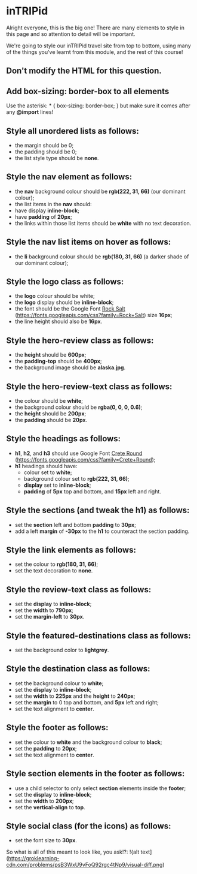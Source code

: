 # inTRIPid
Alright everyone, this is the big one! There are many elements to style in this page and so attention to detail will be important.

We're going to style our inTRIPid travel site from top to bottom, using many of the things you've learnt from this module, and the rest of this course!

## Don't modify the HTML for this question.
## Add box-sizing: border-box to all elements
Use the asterisk: * { box-sizing: border-box; } but make sure it comes after any **@import** lines!

## Style all unordered lists as follows:
* the margin should be 0;
* the padding should be 0;
* the list style type should be **none**.
## Style the nav element as follows:
* the **nav** background colour should be **rgb(222, 31, 66)** (our dominant colour);
* the list items in the **nav** should:
* have display **inline-block**;
* have **padding** of **20px**;
* the links within those list items should be **white** with no text decoration.
## Style the nav list items on hover as follows:
* the **li** background colour should be **rgb(180, 31, 66)** (a darker shade of our dominant colour);
## Style the logo class as follows:
* the **logo** colour should be white;
* the **logo** display should be **inline-block**;
* the font should be the Google Font [Rock Salt](https://fonts.google.com/#UsePlace:use/Collection:Rock+Salt) (https://fonts.googleapis.com/css?family=Rock+Salt) size **16px**;
* the line height should also be **16px**.
## Style the hero-review class as follows:
* the **height** should be **600px**;
* the **padding-top** should be **400px**;
* the background image should be **alaska.jpg**.
## Style the hero-review-text class as follows:
* the colour should be **white**;
* the background colour should be **rgba(0, 0, 0, 0.6)**;
* the **height** should be **200px**;
* the **padding** should be **20px**.
## Style the headings as follows:
* **h1**, **h2**, and **h3** should use Google Font [Crete Round](https://fonts.google.com/#UsePlace:use/Collection:Crete+Round) (https://fonts.googleapis.com/css?family=Crete+Round);
* **h1** headings should have:
  * colour set to **white**;
  * background colour set to **rgb(222, 31, 66)**;
  * **display** set to **inline-block**;
  * **padding** of **5px** top and bottom, and **15px** left and right.
## Style the sections (and tweak the h1) as follows:
* set the **section** left and bottom **padding** to **30px**;
* add a left **margin** of **-30px** to the **h1** to counteract the section padding.
## Style the link elements as follows:
* set the colour to **rgb(180, 31, 66)**;
* set the text decoration to **none**.
## Style the review-text class as follows:
* set the **display** to **inline-block**;
* set the **width** to **790px**;
* set the **margin-left** to **30px**.
## Style the featured-destinations class as follows:
* set the background color to **lightgrey**.
## Style the destination class as follows:
* set the background colour to **white**;
* set the **display** to **inline-block**;
* set the **width** to **225px** and the **height** to **240px**;
* set the **margin** to 0 top and bottom, and **5px** left and right;
* set the text alignment to **center**.
## Style the footer as follows:
* set the colour to **white** and the background colour to **black**;
* set the **padding** to **20px**;
* set the text alignment to **center**.
## Style section elements in the footer as follows:
* use a child selector to only select **section** elements inside the **footer**;
* set the **display** to **inline-block**;
* set the **width** to **200px**;
* set the **vertical-align** to **top**.
## Style social class (for the icons) as follows:
* set the font size to **30px**.

So what is all of this meant to look like, you ask!?:
!{alt text](https://groklearning-cdn.com/problems/psB3WxU9vFoQ92rgc4tNp9/visual-diff.png)
